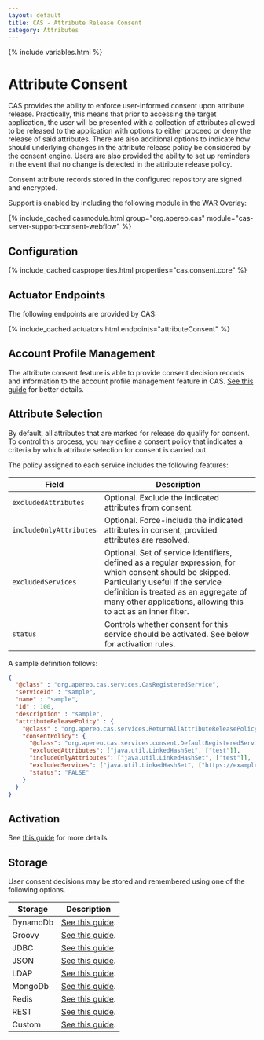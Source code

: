 ```yaml
---
layout: default
title: CAS - Attribute Release Consent
category: Attributes
---
```


{% include variables.html %}

# Attribute Consent

CAS provides the ability to enforce user-informed consent upon attribute release. Practically, this 
means that prior to accessing the target application, the user will be presented with a 
collection of attributes allowed to be released to the application with 
options to either proceed or deny the release of said attributes. There are also additional options to 
indicate how should underlying changes in the attribute release policy be considered by the consent 
engine. Users are also provided the ability to set up reminders in the event 
that no change is detected in the attribute release policy.

Consent attribute records stored in the configured repository are signed and encrypted.

Support is enabled by including the following module in the WAR Overlay:

{% include_cached casmodule.html group="org.apereo.cas" module="cas-server-support-consent-webflow" %}
      
## Configuration

{% include_cached casproperties.html properties="cas.consent.core" %}

## Actuator Endpoints
      
The following endpoints are provided by CAS:

{% include_cached actuators.html endpoints="attributeConsent" %}

## Account Profile Management

The attribute consent feature is able to provide consent decision records and information 
to the account profile management feature in CAS. [See this guide](../registration/Account-Management-Overview.html) for better details.

## Attribute Selection

By default, all attributes that are marked for release do qualify for consent. To control this process, you 
may define a consent policy that indicates a criteria by which attribute selection for consent is carried out.

The policy assigned to each service includes the following features:

| Field                   | Description                                                                                                                                                                                                                                               |
|-------------------------|-----------------------------------------------------------------------------------------------------------------------------------------------------------------------------------------------------------------------------------------------------------|
| `excludedAttributes`    | Optional. Exclude the indicated attributes from consent.                                                                                                                                                                                                  |
| `includeOnlyAttributes` | Optional. Force-include the indicated attributes in consent, provided attributes are resolved.                                                                                                                                                            |
| `excludedServices`      | Optional. Set of service identifiers, defined as a regular expression, for which consent should be skipped. Particularly useful if the service definition is treated as an aggregate of many other applications, allowing this to act as an inner filter. |
| `status`                | Controls whether consent for this service should be activated. See below for activation rules.                                                                                                                                                            |

A sample definition follows:

```json
{
  "@class" : "org.apereo.cas.services.CasRegisteredService",
  "serviceId" : "sample",
  "name" : "sample",
  "id" : 100,
  "description" : "sample",
  "attributeReleasePolicy" : {
    "@class" : "org.apereo.cas.services.ReturnAllAttributeReleasePolicy",
    "consentPolicy": {
      "@class": "org.apereo.cas.services.consent.DefaultRegisteredServiceConsentPolicy",
      "excludedAttributes": ["java.util.LinkedHashSet", ["test"]],
      "includeOnlyAttributes": ["java.util.LinkedHashSet", ["test"]],
      "excludedServices": ["java.util.LinkedHashSet", ["https://example.*"]],
      "status": "FALSE"
    }
  }
}
```

## Activation

See [this guide](Attribute-Release-Consent-Activation.html) for more details.

## Storage

User consent decisions may be stored and remembered using one of the following options.

| Storage     | Description                                                        |
|-------------|--------------------------------------------------------------------|
| DynamoDb    | [See this guide](Attribute-Release-Consent-Storage-DynamoDb.html). |
| Groovy      | [See this guide](Attribute-Release-Consent-Storage-Groovy.html).   |
| JDBC        | [See this guide](Attribute-Release-Consent-Storage-JDBC.html).     |
| JSON        | [See this guide](Attribute-Release-Consent-Storage-JSON.html).     |
| LDAP        | [See this guide](Attribute-Release-Consent-Storage-LDAP.html).     |
| MongoDb     | [See this guide](Attribute-Release-Consent-Storage-MongoDb.html).  |
| Redis       | [See this guide](Attribute-Release-Consent-Storage-Redis.html).    |
| REST        | [See this guide](Attribute-Release-Consent-Storage-REST.html).     |
| Custom      | [See this guide](Attribute-Release-Consent-Storage-Custom.html).   |
